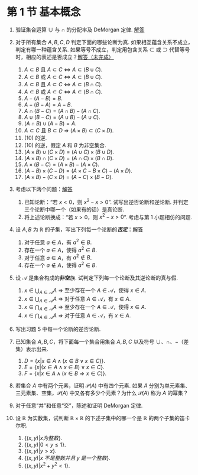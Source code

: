# 第 1 节 基本概念

1. 验证集合运算 $\cup$ 与 $\cap$ 的分配率及 DeMorgan 定律. [解答](../ans/01.0.01.md)
2. 对于所有集合 $A,B,C,D$ 判定下面的哪些论断为真. 如果相互蕴含关系不成立，判定有哪一种蕴含关系. 如果等号不成立，判定用包含关系 $\subset$ 或 $\supset$ 代替等号时，相应的表述是否成立？[解答（未完成）](../ans/01.0.02.md)
   1. $A\subset B$ 且 $A\subset C$ $\Longleftrightarrow$ $A \subset (B\cup C)$.
   2. $A\subset B$ 或 $A\subset C$ $\Longleftrightarrow$ $A\subset (B\cup C)$.
   3. $A\subset B$ 且 $A\subset C$ $\Longleftrightarrow$ $A\subset (B\cap C)$.
   4. $A\subset B$ 或 $A\subset C$ $\Longleftrightarrow$ $A\subset (B \cap C)$.
   5. $A-(A-B)=B$.
   6. $A-(B-A)=A-B$.
   7. $A\cap(B-C)=(A\cap B)-(A\cap C)$.
   8. $A\cup(B-C)=(A\cup B)-(A\cup C)$.
   9. $(A\cap B)\cup(A-B)=A$.
   10. $A\subset C$ 且 $B\subset D$ $\Longrightarrow$ $(A\times B)\subset (C\times D)$.
   11. (10) 的逆.
   12. (10) 的逆，假定 $A$ 和 $B$ 为非空集合.
   13. $(A\times B)\cup (C\times D)=(A\cup C)\times (B\cup D)$.
   14. $(A\times B)\cap (C\times D)=(A\cap C)\times (B\cap D)$.
   15. $A\times(B-C)=(A\times B)-(A\times C)$.
   16. $(A-B)\times(C-D)=(A\times C - B\times C)-(A\times D)$.
   17. $(A\times B)-(C\times D)=(A-C)\times(B - D)$.
3. 考虑以下两个问题：[解答](../ans/01.0.03.md)
   1. 已知论断：“若 $x<0$，则 $x^2-x>0$”. 试写出逆否论断和逆论断. 并判定三个论断中哪一个（如果有的话）是真论断.
   2. 将上述论断换成：“若 $x>0$，则 $x^2-x>0$”. 考虑与第 1 小题相仿的问题.
4. 设 $A, B$ 为 $\mathbb R$ 的子集，写出下列每一个论断的***否定***：[解答](../ans/01.0.04.md)
   1. 对于任意 $a\in A$，有 $a^2\in B$.
   2. 存在一个 $a\in A$，使得 $a^2\in B$.
   3. 对于任意 $a\in A$，有 $a^2\notin B$.
   4. 存在一个 $a\notin A$，使得 $a^2\in B$.

5. 设 $\mathcal A$ 是集合构成的**非空**族. 试判定下列每一个论断及其逆论断的真与假.
   1. $x\in\bigcup_{A\in \mathcal A}A$ $\Longrightarrow$ 至少存在一个 $A\in\mathcal A$，使得 $x\in A$.
   2. $x\in \bigcup_{A\in\mathcal A} A$ $\Longrightarrow$ 对于任意 $A\in \mathcal A$，有 $x\in A$.
   3. $x\in \bigcap_{A\in \mathcal A} A$ $\Longrightarrow$ 至少存在一个 $A\in \mathcal A$，使得 $x\in A$.
   4. $x\in \bigcap_{A\in \mathcal A} A$ $\Longrightarrow$ 对于任意 $A\in \mathcal A$，有 $x\in A$.

6. 写出习题 5 中每一个论断的逆否论断.
7. 已知集合 $A, B, C$，将下面每一个集合用集合 $A, B, C$ 以及符号 $\cup$、$\cap$、$-$（差集）表示出来.
   1. $D=\{x|x\in A \wedge (x\in B \vee x \in C)\}$.
   2. $E=\{x|(x\in A\wedge x\in B)\vee x \in C\}$.
   3. $F=\{x|x\in A\wedge(x\in B \Longrightarrow x\in C)\}$.
8. 若集合 $A$ 中有两个元素，证明 $\mathcal P(A)$ 中有四个元素. 如果 $A$ 分别为单元素集、三元素集、空集，$\mathcal P(A)$ 中又各有多少个元素？为什么 $\mathcal P(A)$ 称为 $A$ 的幂集？
9. 对于任意“并”和任意“交”，陈述和证明 DeMorgan 定律.
10. 设 $\mathbb R$ 为实数集，试判断 $\mathbb R\times \mathbb R$ 的下述子集中的哪一个是 $\mathbb R$ 的两个子集的笛卡尔积.
    1. $\{(x, y)|x 为整数\}$.
    2. $\{(x, y)|0<y\leq 1\}$.
    3. $\{(x, y)|y>x\}$.
    4. $\{(x, y)|x\;不是整数并且\;y\;是一个整数\}$.
    5. $\{(x, y)|x^2+y^2<1\}$.

